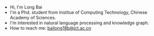 - Hi, I'm Long Bai
- I'm a Phd. student from Institue of Computing Technology, Chinese Academy of Sciences.
- I'm interested in natural language processing and knowledge graph.
- How to reach me: bailong18b@ict.ac.cn

<!---
waltbai/waltbai is a ✨ special ✨ repository because its `README.md` (this file) appears on your GitHub profile.
You can click the Preview link to take a look at your changes.
--->
